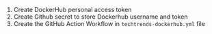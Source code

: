 1. Create DockerHub personal access token
2. Create Github secret to store Dockerhub username and token
3. Create the GitHub Action Workflow in `techtrends-dockerhub.yml` file